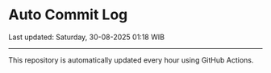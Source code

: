 # Auto Commit Log

Last updated: Saturday, 30-08-2025 01:18 WIB

---

This repository is automatically updated every hour using GitHub Actions.

